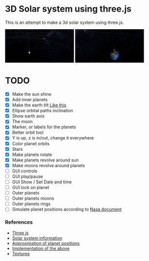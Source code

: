 # 3D Solar system using three.js

This is an attempt to make a 3d solar system using three.js.

<img src="images/SolarSystem.PNG" width=45% height=45% alt="The Solar System">
<img src="images/EarthMoon.PNG" width=45% height=45% alt="The Earth and the Moon">

# TODO

- [x] Make the sun shine
- [x] Add inner planets
- [x] Make the earth tilt [Like this][2]
- [x] Ellipse orbital paths inclination
- [x] Show earth axis
- [x] The moon
- [x] Marker, or labels for the planets
- [x] Better orbit tool
- [x] Y is up, z is in/out, change it everywhere
- [x] Color planet orbits
- [x] Stars
- [x] Make planets rotate
- [x] Make planets revolve around sun
- [x] Make moons revolve around planets
- [ ] GUI controls
- [ ] GUI play/pause
- [ ] GUI Show / Set Date and time
- [ ] GUI lock on planet
- [ ] Outer planets
- [ ] Outer planets moons
- [ ] Outer planets rings
- [ ] Simulate planet positions according to [Nasa document][1]

### References

[1]: <https://ssd.jpl.nasa.gov/txt/aprx_pos_planets.pdf> "Approximation of planet positions"
[2]: <https://codepen.io/simonshack/pen/drQOLp> "Codepen for solar system"


* [Three js](https://threejs.org/)
* [Solar system information](https://ssd.jpl.nasa.gov/horizons.cgi?s_target=1#top)
* [Approximation of planet positions][1]
* [Implementation of the above](https://gist.github.com/robbykraft/7578514)
* [Textures](https://www.solarsystemscope.com/textures/)

